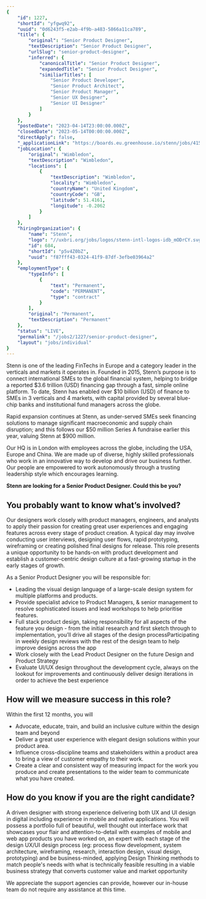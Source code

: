 ```yaml
---
{
	"id": 1227,
	"shortId": "yfgwq92",
	"uuid": "0d6243f5-e2ab-4f9b-a483-5866a11ca789",
	"title": {
		"original": "Senior Product Designer",
		"textDescription": "Senior Product Designer",
		"urlSlug": "senior-product-designer",
		"inferred": {
			"canonicalTitle": "Senior Product Designer",
			"expandedTitle": "Senior Product Designer",
			"similiarTitles": [
				"Senior Product Developer",
				"Senior Product Architect",
				"Senior Product Manager",
				"Senior UX Designer",
				"Senior UI Designer"
			]
		}
	},
	"postedDate": "2023-04-14T23:00:00.000Z",
	"closedDate": "2023-05-14T00:00:00.000Z",
	"directApply": false,
	"_applicationLink": "https://boards.eu.greenhouse.io/stenn/jobs/4154001101#app",
	"jobLocation": {
		"original": "Wimbledon",
		"textDescription": "Wimbledon",
		"locations": [
			{
				"textDescription": "Wimbledon",
				"locality": "Wimbledon",
				"countryName": "United Kingdom",
				"countryCode": "GB",
				"latitude": 51.4161,
				"longitude": -0.2062
			}
		]
	},
	"hiringOrganization": {
		"name": "Stenn",
		"logo": "//uxbri.org/jobs/logos/stenn-intl-logos-idb_mODrCY.svg",
		"id": 684,
		"shortId": "p5v4Z0bZ",
		"uuid": "f87fff43-0324-41f9-87df-3efbe03964a2"
	},
	"employmentType": {
		"typeInfo": [
			{
				"text": "Permanent",
				"code": "PERMANENT",
				"type": "contract"
			}
		],
		"original": "Permanent",
		"textDescription": "Permanent"
	},
	"status": "LIVE",
	"permalink": "/jobs2/1227/senior-product-designer",
	"layout": "jobs/individual"
}
---
```

<p>Stenn is one of the leading FinTechs in Europe and a category leader in the verticals and markets it operates in. Founded in 2015, Stenn’s purpose is to connect international SMEs to the global financial system, helping to bridge a reported $3.6 trillion (USD) financing gap through a fast, simple online platform. To date, Stenn has enabled over $10 billion (USD) of finance to SMEs in 3 verticals and 4 markets, with capital provided by several blue-chip banks and institutional fund managers across the globe. </p>
<p>Rapid expansion continues at Stenn, as under-served SMEs seek financing solutions to manage significant macroeconomic and supply chain disruption; and this follows our $50 million Series A fundraise earlier this year, valuing Stenn at $900 million.</p>
<p>Our HQ is in London with employees across the globe, including the USA, Europe and China. We are made up of diverse, highly skilled professionals who work in an innovative way to develop and drive our business further. Our people are empowered to work autonomously through a trusting leadership style which encourages learning.</p>
<p><strong>Stenn are looking for a Senior Product Designer. Could this be you?</strong></p>
<h2 id="you-probably-want-to-know-whats-involved">You probably want to know what’s involved?</h2>
<p>Our designers work closely with product managers, engineers, and analysts to apply their passion for creating great user experiences and engaging features across every stage of product creation. A typical day may involve conducting user interviews, designing user flows, rapid prototyping, wireframing or creating polished final designs for release. This role presents a unique opportunity to be hands-on with product development and establish a customer-centric design culture at a fast-growing startup in the early stages of growth.</p>
<p>As a Senior Product Designer you will be responsible for:</p>
<ul>
<li>Leading the visual design language of a large-scale design system for multiple platforms and products.</li>
<li>Provide specialist advice to Product Managers, &amp; senior management to resolve sophisticated issues and lead workshops to help prioritise features.</li>
<li>Full stack product design, taking responsibility for all aspects of the feature you design - from the initial research and first sketch through to implementation, you’ll drive all stages of the design processParticipating in weekly design reviews with the rest of the design team to help improve designs across the app</li>
<li>Work closely with the Lead Product Designer on the future Design and Product Strategy</li>
<li>Evaluate UI/UX design throughout the development cycle, always on the lookout for improvements and continuously deliver design iterations in order to achieve the best experience</li>
</ul>
<h2 id="how-will-we-measure-success-in-this-role">How will we measure success in this role?</h2>
<p>Within the first 12 months, you will </p>
<ul>
<li>Advocate, educate, train, and build an inclusive culture within the design team and beyond</li>
<li>Deliver a great user experience with elegant design solutions within your product area.</li>
<li>Influence cross-discipline teams and stakeholders within a product area to bring a view of customer empathy to their work.</li>
<li>Create a clear and consistent way of measuring impact for the work you produce and create presentations to the wider team to communicate what you have created.</li>
</ul>
<h2 id="how-do-you-know-if-you-are-the-right-candidate">How do you know if you are the right candidate?</h2>
<p>A driven designer with strong experience delivering both UX and UI design in digital including experience in mobile and native applications. You will possess a portfolio full of beautiful, well thought out interface work that showcases your flair and attention-to-detail with examples of mobile and web app products you have worked on, an expert with each stage of the design UX/UI design process (eg: process flow development, system architecture, wireframing, research, interaction design, visual design, prototyping) and be business-minded, applying Design Thinking methods to match people's needs with what is technically feasible resulting in a viable business strategy that converts customer value and market opportunity</p>
<p>We appreciate the support agencies can provide, however our in-house team do not require any assistance at this time. </p>

